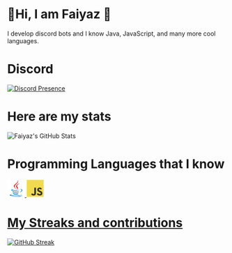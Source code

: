 # 👋Hi, I am Faiyaz 👋
I develop discord bots and I know Java, JavaScript, and many more cool languages.
# Discord
[![Discord Presence](https://lanyard.cnrad.dev/api/747337455782461482)](https://discord.com/users/747337455782461482)

# Here are my stats
![Faiyaz's GitHub Stats](https://github-readme-stats.vercel.app/api?username=iFaiyaz&theme=vision-friendly-dark)

# Programming Languages that I know
<a href="https://developer.mozilla.org/en-US/docs/Glossary/Java" target="_blank"> <img src="https://raw.githubusercontent.com/devicons/devicon/master/icons/java/java-original.svg" alt="java" width="40" height="40"/> <a href="https://developer.mozilla.org/en-US/docs/Web/JavaScript" target="_blank"> <img src="https://raw.githubusercontent.com/devicons/devicon/master/icons/javascript/javascript-original.svg" alt="javascript" width="40" height="40"/>

# My Streaks and contributions
[![GitHub Streak](http://github-readme-streak-stats.herokuapp.com?user=iFaiyaz&theme=algolia&hide_border=true)](https://github.com/DenverCoder1/github-readme-streak-stats)
